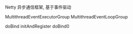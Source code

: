 Netty 异步通信框架, 基于事件驱动

MultithreadEventExecutorGroup
    MultithreadEventLoopGroup

doBind
initAndRegister
doBind0